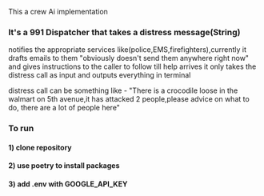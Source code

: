 This a crew Ai implementation

### It's a 991 Dispatcher that takes a distress message(String)

notifies the appropriate services like(police,EMS,firefighters),currently it drafts emails to them "obviously doesn't send them anywhere right now"
and gives instructions to the caller to follow till help arrives
it only takes the distress call as input and outputs everything in terminal

distress call can be something like - "There is a crocodile loose in the walmart on 5th avenue,it has attacked 2 people,please advice on what to do, there are a lot of people here"

### To run

#### 1) clone repository
#### 2) use poetry to install packages
#### 3) add .env with GOOGLE_API_KEY
